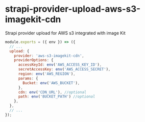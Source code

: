 # strapi-provider-upload-aws-s3-imagekit-cdn
Strapi provider upload for AWS s3 integrated with image Kit


```js
module.exports = ({ env }) => ({
  // ...
  upload: {
    provider: 'aws-s3-imagekit-cdn',
    providerOptions: {
      accessKeyId: env('AWS_ACCESS_KEY_ID'),
      secretAccessKey: env('AWS_ACCESS_SECRET'),
      region: env('AWS_REGION'),
      params: {
        Bucket: env('AWS_BUCKET'),
      },
      cdn: env('CDN_URL'), //optional
      path: env('BUCKET_PATH') //optional
    },
  },
  // ...
});
```